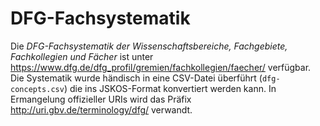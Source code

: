 # DFG-Fachsystematik

Die *DFG-Fachsystematik der Wissenschaftsbereiche, Fachgebiete, Fachkollegien und Fächer* ist unter <https://www.dfg.de/dfg_profil/gremien/fachkollegien/faecher/> verfügbar. Die Systematik wurde händisch in eine CSV-Datei überführt (`dfg-concepts.csv`) die ins JSKOS-Format konvertiert werden kann. In Ermangelung offizieller URIs wird das Präfix <http://uri.gbv.de/terminology/dfg/> verwandt.
